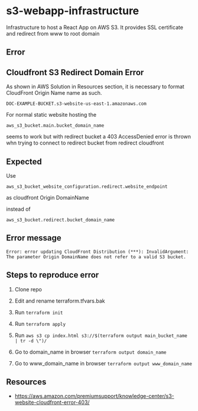 # s3-webapp-infrastructure

Infrastructure to host a React App on AWS S3. It provides SSL certificate and redirect from www to root domain

## Error

## Cloudfront S3 Redirect Domain Error

As shown in AWS Solution in Resources section, it is necessary to format CloudFront Origin Name name as such.

`DOC-EXAMPLE-BUCKET.s3-website-us-east-1.amazonaws.com`

For normal static website hosting the

`aws_s3_bucket.main.bucket_domain_name`

seems to work but with redirect bucket a 403 AccessDenied error is thrown whn trying to connect to redirect bucket from redirect cloudfront

## Expected

Use

`aws_s3_bucket_website_configuration.redirect.website_endpoint`

as cloudfront Origin DomainName

instead of

`aws_s3_bucket.redirect.bucket_domain_name`

## Error message

`Error: error updating CloudFront Distribution (***): InvalidArgument: The parameter Origin DomainName does not refer to a valid S3 bucket.`

## Steps to reproduce error

1. Clone repo

2. Edit and rename terraform.tfvars.bak

3. Run
`terraform init`

4. Run
`terraform apply`

4. Run
`aws s3 cp index.html s3://$(terraform output main_bucket_name | tr -d \")/`

5. Go to domain_name in browser
`terraform output domain_name`

5. Go to www_domain_name in browser
`terraform output www_domain_name`

## Resources

- <https://aws.amazon.com/premiumsupport/knowledge-center/s3-website-cloudfront-error-403/>
